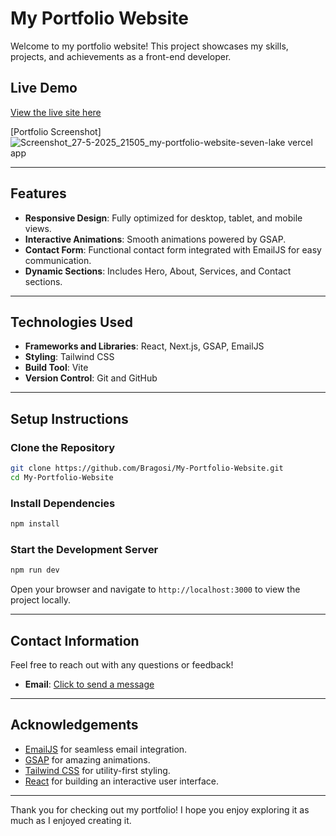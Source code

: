 # My Portfolio Website

Welcome to my portfolio website! This project showcases my skills, projects, and achievements as a front-end developer.

## Live Demo

[View the live site here](https://my-portfolio-website-seven-lake.vercel.app/)

[Portfolio Screenshot]![Screenshot_27-5-2025_21505_my-portfolio-website-seven-lake vercel app](https://github.com/user-attachments/assets/7f12a5df-588d-435b-b3b4-709d55363943)


---

## Features

- **Responsive Design**: Fully optimized for desktop, tablet, and mobile views.
- **Interactive Animations**: Smooth animations powered by GSAP.
- **Contact Form**: Functional contact form integrated with EmailJS for easy communication.
- **Dynamic Sections**: Includes Hero, About, Services, and Contact sections.

---

## Technologies Used

- **Frameworks and Libraries**: React, Next.js, GSAP, EmailJS
- **Styling**: Tailwind CSS
- **Build Tool**: Vite
- **Version Control**: Git and GitHub

---

## Setup Instructions

### Clone the Repository
```bash
git clone https://github.com/Bragosi/My-Portfolio-Website.git
cd My-Portfolio-Website
```

### Install Dependencies
```bash
npm install
```

### Start the Development Server
```bash
npm run dev
```

Open your browser and navigate to `http://localhost:3000` to view the project locally.

---

## Contact Information

Feel free to reach out with any questions or feedback!

- **Email**: [Click to send a message](mailto:oladejoboluwatife20003@gmail.com)

---

## Acknowledgements

- [EmailJS](https://www.emailjs.com/) for seamless email integration.
- [GSAP](https://greensock.com/gsap/) for amazing animations.
- [Tailwind CSS](https://tailwindcss.com/) for utility-first styling.
- [React](https://reactjs.org/) for building an interactive user interface.

---

Thank you for checking out my portfolio! I hope you enjoy exploring it as much as I enjoyed creating it.
